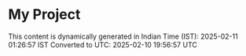 # My Project

This content is dynamically generated in Indian Time (IST): 2025-02-11 01:26:57 IST
Converted to UTC: 2025-02-10 19:56:57 UTC
